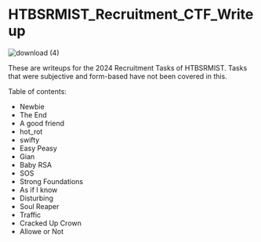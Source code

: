# HTBSRMIST_Recruitment_CTF_Writeup
![download (4)](https://github.com/PYTRanger/HTBSRMIST_Recruitment_CTF_Writeup/assets/51047021/ba278229-7857-4b9f-8722-69110649c423)

These are writeups for the 2024 Recruitment Tasks of HTBSRMIST. Tasks that were subjective and form-based have not been covered in this. 

Table of contents:

- Newbie
- The End
- A good friend
- hot_rot
- swifty
- Easy Peasy
- Gian
- Baby RSA
- SOS
- Strong Foundations
- As if I know
- Disturbing
- Soul Reaper
- Traffic
- Cracked Up Crown
- Allowe or Not

